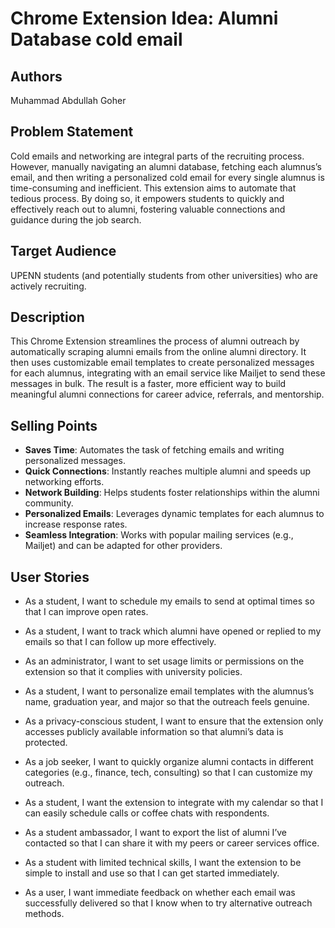 # Chrome Extension Idea: Alumni Database cold email

## Authors

Muhammad Abdullah Goher

## Problem Statement

Cold emails and networking are integral parts of the recruiting process. However, manually navigating an alumni database, fetching each alumnus’s email, 
and then writing a personalized cold email for every single alumnus is time-consuming and inefficient. 
This extension aims to automate that tedious process. By doing so, it empowers students to quickly and effectively reach out to alumni, 
fostering valuable connections and guidance during the job search.

## Target Audience
UPENN students (and potentially students from other universities) who are actively recruiting.

## Description

This Chrome Extension streamlines the process of alumni outreach by automatically scraping alumni emails from the online alumni directory. 
It then uses customizable email templates to create personalized messages for each alumnus, integrating with an email service like Mailjet to send these messages in bulk. 
The result is a faster, more efficient way to build meaningful alumni connections for career advice, referrals, and mentorship.


## Selling Points

- **Saves Time**: Automates the task of fetching emails and writing personalized messages.
- **Quick Connections**: Instantly reaches multiple alumni and speeds up networking efforts.
- **Network Building**: Helps students foster relationships within the alumni community.
- **Personalized Emails**: Leverages dynamic templates for each alumnus to increase response rates.
- **Seamless Integration**: Works with popular mailing services (e.g., Mailjet) and can be adapted for other providers.


## User Stories

- As a student, I want to schedule my emails to send at optimal times so that I can improve open rates.

- As a student, I want to track which alumni have opened or replied to my emails so that I can follow up more effectively.

- As an administrator, I want to set usage limits or permissions on the extension so that it complies with university policies.

- As a student, I want to personalize email templates with the alumnus’s name, graduation year, and major so that the outreach feels genuine.

- As a privacy-conscious student, I want to ensure that the extension only accesses publicly available information so that alumni’s data is protected.

- As a job seeker, I want to quickly organize alumni contacts in different categories (e.g., finance, tech, consulting) so that I can customize my outreach.

- As a student, I want the extension to integrate with my calendar so that I can easily schedule calls or coffee chats with respondents.

- As a student ambassador, I want to export the list of alumni I’ve contacted so that I can share it with my peers or career services office.

- As a student with limited technical skills, I want the extension to be simple to install and use so that I can get started immediately.

- As a user, I want immediate feedback on whether each email was successfully delivered so that I know when to try alternative outreach methods.
